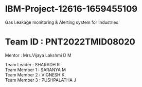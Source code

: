 # IBM-Project-12616-1659455109
Gas Leakage monitoring &amp; Alerting system for Industries
# Team ID : PNT2022TMID08020  
Mentor : Mrs.Vijaya Lakshmi D M  <br>

  Team Leader   : SHARADH R <br>
  Team Member 1 : SARANYA M  <br>
  Team Member 2 : VIGNESH K <br>
  Team Member 3 : PUSHPALATHA J <br>

   
